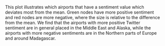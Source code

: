 This plot illustrates which airports that have a sentiment value which deviates most from the mean.
Green nodes have more positive sentiment and red nodes are more negative, where the size is relative to the difference from the mean.
We find that the airports with more positive Twitter sentiment are in general placed in the Middle East and Alaska, while the airports with more negative sentiments are in the Northern parts of Europe and around Madagascar.
